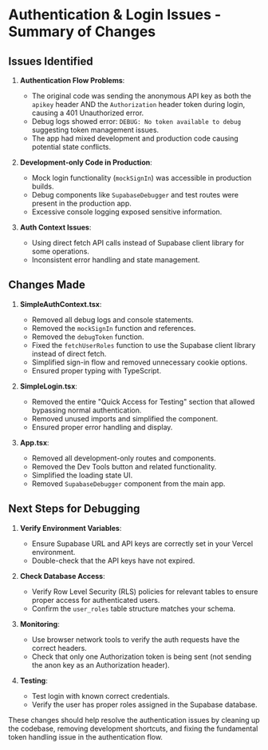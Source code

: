 # Authentication & Login Issues - Summary of Changes

## Issues Identified

1. **Authentication Flow Problems**:
   - The original code was sending the anonymous API key as both the `apikey` header AND the `Authorization` header token during login, causing a 401 Unauthorized error.
   - Debug logs showed error: `DEBUG: No token available to debug` suggesting token management issues.
   - The app had mixed development and production code causing potential state conflicts.

2. **Development-only Code in Production**:
   - Mock login functionality (`mockSignIn`) was accessible in production builds.
   - Debug components like `SupabaseDebugger` and test routes were present in the production app.
   - Excessive console logging exposed sensitive information.

3. **Auth Context Issues**:
   - Using direct fetch API calls instead of Supabase client library for some operations.
   - Inconsistent error handling and state management.

## Changes Made

1. **SimpleAuthContext.tsx**:
   - Removed all debug logs and console statements.
   - Removed the `mockSignIn` function and references.
   - Removed the `debugToken` function.
   - Fixed the `fetchUserRoles` function to use the Supabase client library instead of direct fetch.
   - Simplified sign-in flow and removed unnecessary cookie options.
   - Ensured proper typing with TypeScript.

2. **SimpleLogin.tsx**:
   - Removed the entire "Quick Access for Testing" section that allowed bypassing normal authentication.
   - Removed unused imports and simplified the component.
   - Ensured proper error handling and display.

3. **App.tsx**:
   - Removed all development-only routes and components.
   - Removed the Dev Tools button and related functionality.
   - Simplified the loading state UI.
   - Removed `SupabaseDebugger` component from the main app.

## Next Steps for Debugging

1. **Verify Environment Variables**:
   - Ensure Supabase URL and API keys are correctly set in your Vercel environment.
   - Double-check that the API keys have not expired.

2. **Check Database Access**:
   - Verify Row Level Security (RLS) policies for relevant tables to ensure proper access for authenticated users.
   - Confirm the `user_roles` table structure matches your schema.

3. **Monitoring**:
   - Use browser network tools to verify the auth requests have the correct headers.
   - Check that only one Authorization token is being sent (not sending the anon key as an Authorization header).

4. **Testing**:
   - Test login with known correct credentials.
   - Verify the user has proper roles assigned in the Supabase database.

These changes should help resolve the authentication issues by cleaning up the codebase, removing development shortcuts, and fixing the fundamental token handling issue in the authentication flow. 
